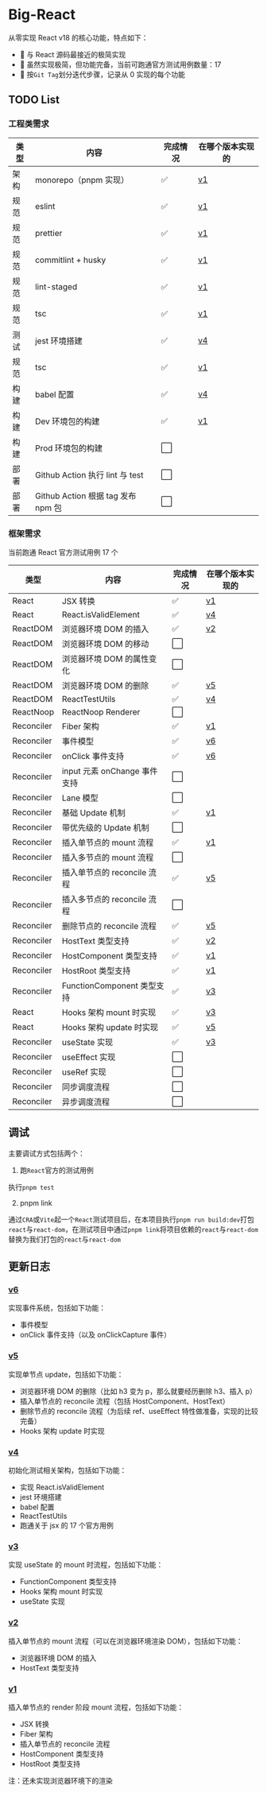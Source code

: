 # Big-React

从零实现 React v18 的核心功能，特点如下：

- 👬 与 React 源码最接近的极简实现
- 💪 虽然实现极简，但功能完备，当前可跑通官方测试用例数量：17
- 🚶 按`Git Tag`划分迭代步骤，记录从 0 实现的每个功能

## TODO List

### 工程类需求

| 类型 | 内容                               | 完成情况 | 在哪个版本实现的                                  |
| ---- | ---------------------------------- | -------- | ------------------------------------------------- |
| 架构 | monorepo（pnpm 实现）              | ✅       | [v1](https://github.com/BetaSu/big-react/tree/v1) |
| 规范 | eslint                             | ✅       | [v1](https://github.com/BetaSu/big-react/tree/v1) |
| 规范 | prettier                           | ✅       | [v1](https://github.com/BetaSu/big-react/tree/v1) |
| 规范 | commitlint + husky                 | ✅       | [v1](https://github.com/BetaSu/big-react/tree/v1) |
| 规范 | lint-staged                        | ✅       | [v1](https://github.com/BetaSu/big-react/tree/v1) |
| 规范 | tsc                                | ✅       | [v1](https://github.com/BetaSu/big-react/tree/v1) |
| 测试 | jest 环境搭建                      | ✅       | [v4](https://github.com/BetaSu/big-react/tree/v4) |
| 规范 | tsc                                | ✅       | [v1](https://github.com/BetaSu/big-react/tree/v1) |
| 构建 | babel 配置                         | ✅       | [v4](https://github.com/BetaSu/big-react/tree/v4) |
| 构建 | Dev 环境包的构建                   | ✅       | [v1](https://github.com/BetaSu/big-react/tree/v1) |
| 构建 | Prod 环境包的构建                  | ⬜️      |                                                   |
| 部署 | Github Action 执行 lint 与 test    | ⬜️      |                                                   |
| 部署 | Github Action 根据 tag 发布 npm 包 | ⬜️      |                                                   |

### 框架需求

当前跑通 React 官方测试用例 17 个

| 类型       | 内容                         | 完成情况 | 在哪个版本实现的                                  |
| ---------- | ---------------------------- | -------- | ------------------------------------------------- |
| React      | JSX 转换                     | ✅       | [v1](https://github.com/BetaSu/big-react/tree/v1) |
| React      | React.isValidElement         | ✅       | [v4](https://github.com/BetaSu/big-react/tree/v4) |
| ReactDOM   | 浏览器环境 DOM 的插入        | ✅       | [v2](https://github.com/BetaSu/big-react/tree/v2) |
| ReactDOM   | 浏览器环境 DOM 的移动        | ⬜️      |                                                   |
| ReactDOM   | 浏览器环境 DOM 的属性变化    | ⬜️      |                                                   |
| ReactDOM   | 浏览器环境 DOM 的删除        | ✅       | [v5](https://github.com/BetaSu/big-react/tree/v5) |
| ReactDOM   | ReactTestUtils               | ✅       | [v4](https://github.com/BetaSu/big-react/tree/v4) |
| ReactNoop  | ReactNoop Renderer           | ⬜️      |                                                   |
| Reconciler | Fiber 架构                   | ✅       | [v1](https://github.com/BetaSu/big-react/tree/v1) |
| Reconciler | 事件模型                     | ✅       | [v6](https://github.com/BetaSu/big-react/tree/v6) |
| Reconciler | onClick 事件支持             | ✅       | [v6](https://github.com/BetaSu/big-react/tree/v6) |
| Reconciler | input 元素 onChange 事件支持 | ⬜️      |                                                   |
| Reconciler | Lane 模型                    | ⬜️      |                                                   |
| Reconciler | 基础 Update 机制             | ✅       | [v1](https://github.com/BetaSu/big-react/tree/v1) |
| Reconciler | 带优先级的 Update 机制       | ⬜️      |                                                   |
| Reconciler | 插入单节点的 mount 流程      | ✅       | [v1](https://github.com/BetaSu/big-react/tree/v1) |
| Reconciler | 插入多节点的 mount 流程      | ⬜️      |                                                   |
| Reconciler | 插入单节点的 reconcile 流程  | ✅       | [v5](https://github.com/BetaSu/big-react/tree/v5) |
| Reconciler | 插入多节点的 reconcile 流程  | ⬜️      |                                                   |
| Reconciler | 删除节点的 reconcile 流程    | ✅       | [v5](https://github.com/BetaSu/big-react/tree/v5) |
| Reconciler | HostText 类型支持            | ✅       | [v2](https://github.com/BetaSu/big-react/tree/v2) |
| Reconciler | HostComponent 类型支持       | ✅       | [v1](https://github.com/BetaSu/big-react/tree/v1) |
| Reconciler | HostRoot 类型支持            | ✅       | [v1](https://github.com/BetaSu/big-react/tree/v1) |
| Reconciler | FunctionComponent 类型支持   | ✅       | [v3](https://github.com/BetaSu/big-react/tree/v3) |
| React      | Hooks 架构 mount 时实现      | ✅       | [v3](https://github.com/BetaSu/big-react/tree/v3) |
| React      | Hooks 架构 update 时实现     | ✅       | [v5](https://github.com/BetaSu/big-react/tree/v5) |
| Reconciler | useState 实现                | ✅       | [v3](https://github.com/BetaSu/big-react/tree/v3) |
| Reconciler | useEffect 实现               | ⬜️      |                                                   |
| Reconciler | useRef 实现                  | ⬜️      |                                                   |
| Reconciler | 同步调度流程                 | ⬜️      |                                                   |
| Reconciler | 异步调度流程                 | ⬜️      |                                                   |

## 调试

主要调试方式包括两个：

1. 跑`React`官方的测试用例

执行`pnpm test`

2. pnpm link

通过`CRA`或`Vite`起一个`React`测试项目后，在本项目执行`pnpm run build:dev`打包`react`与`react-dom`，在测试项目中通过`pnpm link`将项目依赖的`react`与`react-dom`替换为我们打包的`react`与`react-dom`

## 更新日志

### [v6](https://github.com/BetaSu/big-react/tree/v6)

实现事件系统，包括如下功能：

- 事件模型
- onClick 事件支持（以及 onClickCapture 事件）

### [v5](https://github.com/BetaSu/big-react/tree/v5)

实现单节点 update，包括如下功能：

- 浏览器环境 DOM 的删除（比如 h3 变为 p，那么就要经历删除 h3、插入 p）
- 插入单节点的 reconcile 流程（包括 HostComponent、HostText）
- 删除节点的 reconcile 流程（为后续 ref、useEffect 特性做准备，实现的比较完备）
- Hooks 架构 update 时实现

### [v4](https://github.com/BetaSu/big-react/tree/v4)

初始化测试相关架构，包括如下功能：

- 实现 React.isValidElement
- jest 环境搭建
- babel 配置
- ReactTestUtils
- 跑通关于 jsx 的 17 个官方用例

### [v3](https://github.com/BetaSu/big-react/tree/v3)

实现 useState 的 mount 时流程，包括如下功能：

- FunctionComponent 类型支持
- Hooks 架构 mount 时实现
- useState 实现

### [v2](https://github.com/BetaSu/big-react/tree/v2)

插入单节点的 mount 流程（可以在浏览器环境渲染 DOM），包括如下功能：

- 浏览器环境 DOM 的插入
- HostText 类型支持

### [v1](https://github.com/BetaSu/big-react/tree/v1)

插入单节点的 render 阶段 mount 流程，包括如下功能：

- JSX 转换
- Fiber 架构
- 插入单节点的 reconcile 流程
- HostComponent 类型支持
- HostRoot 类型支持

注：还未实现浏览器环境下的渲染
